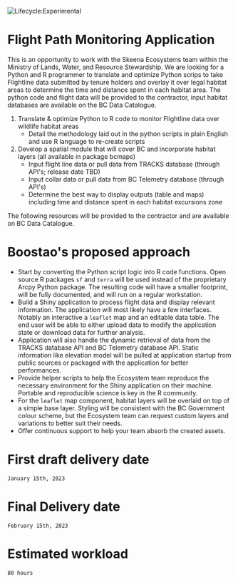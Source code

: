 ![Lifecycle:Experimental](https://img.shields.io/badge/Lifecycle-Experimental-339999)

# Flight Path Monitoring Application

This is an opportunity to work with the Skeena Ecosystems team within the Ministry of Lands, Water, and Resource Stewardship. We are looking for a Python and R programmer to translate and optimize Python scrips to take Flightline data submitted by tenure holders and overlay it over legal habitat areas to determine the time and distance spent in each habitat area. The python code and flight data will be provided to the contractor, input habitat databases are available on the BC Data Catalogue.

1. Translate & optimize Python to R code to monitor Flightline data over wildlife habitat areas
   - Detail the methodology laid out in the python scripts in plain English and use R language to re-create scripts
2. Develop a spatial module that will cover BC and incorporate habitat layers (all available in package bcmaps)
   - Input flight line data or pull data from TRACKS database (through API's; release date TBD)
   - Input collar data or pull data from BC Telemetry database (through API's)
   - Determine the best way to display outputs (table and maps) including time and distance spent in each habitat excursions zone

The following resources will be provided to the contractor and are available on BC Data Catalogue.

# Boostao's proposed approach

- Start by converting the Python script logic into R code functions. Open source R packages `sf` and `terra` will be used instead of the proprietary Arcpy Python package. The resulting code will have a smaller footprint, will be fully documented, and will run on a regular workstation. 
- Build a Shiny application to process flight data and display relevant information. The application will most likely have a few interfaces. Notably an interactive a `leaflet` map and an editable data table. The end user will be able to either upload data to modify the application state or download data for further analysis.
- Application will also handle the dynamic retrieval of data from the TRACKS database API and BC Telemetry database API. Static information like elevation model will be pulled at application startup from public sources or packaged with the application for better performances.
- Provide helper scripts to help the Ecosystem team reproduce the necessary environment for the Shiny application on their machine. Portable and reproducible science is key in the R community.
- For the `leaflet` map component, habitat layers will be overlaid on top of a simple base layer. Styling will be consistent with the BC Government colour scheme, but the Ecosystem team can request custom layers and variations to better suit their needs.
- Offer continuous support to help your team absorb the created assets.

# First draft delivery date

`January 15th, 2023`

# Final Delivery date

`February 15th, 2023`

# Estimated workload

`80 hours`
